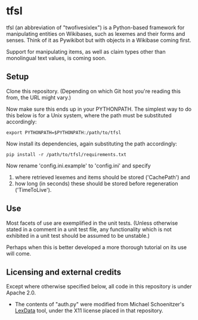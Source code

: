# tfsl

tfsl (an abbreviation of "twofivesixlex") is a Python-based framework for manipulating entities on Wikibases, such as lexemes and their forms and senses.
Think of it as Pywikibot but with objects in a Wikibase coming first.

Support for manipulating items, as well as claim types other than monolingual text values, is coming soon.

## Setup

Clone this repository. (Depending on which Git host you're reading this from, the URL might vary.)

Now make sure this ends up in your PYTHONPATH. The simplest way to do this below is for a Unix system, where the path must be substituted accordingly:

```
export PYTHONPATH=$PYTHONPATH:/path/to/tfsl
```

Now install its dependencies, again substituting the path accordingly:

```
pip install -r /path/to/tfsl/requirements.txt
```

Now rename 'config.ini.example' to 'config.ini' and specify
1) where retrieved lexemes and items should be stored ('CachePath') and
2) how long (in seconds) these should be stored before regeneration ('TimeToLive').

## Use

Most facets of use are exemplified in the unit tests. (Unless otherwise stated in a comment in a unit test file, any functionality which is not exhibited in a unit test should be assumed to be unstable.)

Perhaps when this is better developed a more thorough tutorial on its use will come.

## Licensing and external credits

Except where otherwise specified below, all code in this repository is under Apache 2.0.

- The contents of "auth.py" were modified from Michael Schoenitzer's [LexData](https://github.com/Nudin/LexData/) tool, under the X11 license placed in that repository.

